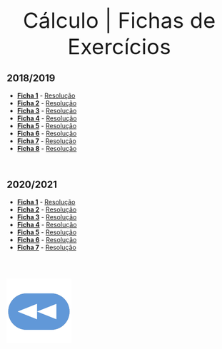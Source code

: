 <p align="center">
<font size="24">Cálculo | Fichas de Exercícios</font>
</p>

## 2018/2019
* [**Ficha 1**](Calculo_folha1.pdf) - [Resolução](html/Folha1.html)
* [**Ficha 2**](Calculo_folha2.pdf) - [Resolução](html/Folha%202.html)
* [**Ficha 3**](Calculo_folha3.pdf) - [Resolução](html/Folha%203.html)
* [**Ficha 4**](Calculo_folha4.pdf) - [Resolução](html/Folha%204.html)
* [**Ficha 5**](CalculoEE_folha5.pdf) - [Resolução](html/Folha5.html)
* [**Ficha 6**](CalculoEE_folha6.pdf) - [Resolução](html/Folha6.html)
* [**Ficha 7**](Calculo_folha7.pdf) - [Resolução](html/Folha7.html)
* [**Ficha 8**](Calculo_folha8.pdf) - [Resolução](html/Folha8.html)

<br>

## 2020/2021
* [**Ficha 1**](Ex1-2021.pdf) - [Resolução](Ex1-2021-res.pdf)
* [**Ficha 2**](Ex2-2021.pdf) - [Resolução](Ex2-2021-res.pdf)
* [**Ficha 3**](Ex3-2021.pdf) - [Resolução](Ex3-2021-res.pdf)
* [**Ficha 4**](Ex4-2021.pdf) - [Resolução](Ex4-2021-res.pdf)
* [**Ficha 5**](Ex5-2021.pdf) - [Resolução](Ex5-2021-res.pdf)
* [**Ficha 6**](Ex6-2021.pdf) - [Resolução](Ex6-2021-res.pdf)
* [**Ficha 7**](Ex7-2021.pdf) - [Resolução](Ex7-2021-res.pdf)

<br><br>

[![retroceder](https://raw.githubusercontent.com/David81820/Recursos-LCC/main/Rewind.png)](https://david81820.github.io/Recursos-LCC/1ano/1sem/Cal)